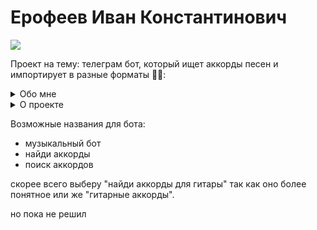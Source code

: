 # Ерофеев Иван Константинович
[![](https://img.shields.io/badge/-@vanish007-%23181717?style=flat-square&logo=github)](https://github.com/vanish007)

Проект на тему: телеграм бот, который ищет аккорды песен и импортирует в разные форматы 🎸🎶:
<details>
<summary>
  Обо мне
</summary>
🐱 Люблю котов

![alt text](https://png.pngtree.com/png-clipart/20230511/ourmid/pngtree-isolated-cat-on-white-background-png-image_7094927.png)

💻 Языки программирования, на которых я пишу:
  <p>
  <img title="Python" alt="Python" src="https://raw.githubusercontent.com/Thomas-George-T/Thomas-George-T/master/assets/python.svg" width="40" height="40" style="vertical-align:down; margin:4px"/>
  <img title="С++" alt="С++" src="https://raw.githubusercontent.com/isocpp/logos/master/cpp_logo.png" alt="C++ Logo" width="40" height="40" />
  </p>
📖 Учусь в 11 классе
</details>
<details>
<summary>
  О проекте
</summary>
  Бот в телеграме, которому ты пишешь название песни, а в ответ он скидывает аккорды к песни. Будет возможность выбрать формат, например .txt или .jpeg, тогда бот скинет либо текстовый файл, либо фотографию, которые можно скачать. Он также будет сохранять ваши песни, так что в следующий раз вы можете напримую зайти в бота в раздел "библиотека". В планах также добавить вариант, в котором бот скидывает ноты.
  Полезность бота: он облегчает поиск аккордов. Нельзя сказать, что без него тяжело обойтись, но тем не менее, он автоматизирует рутинные задачи для начинающих и продвинутых музыкантов.
</details>

Возможные названия для бота:

* музыкальный бот
* найди аккорды
* поиск аккордов

скорее всего выберу "найди аккорды для гитары" так как оно более понятное
или же "гитарные аккорды".

но пока не решил